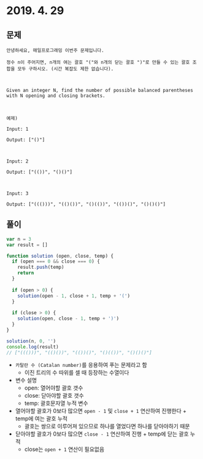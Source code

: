 # 2019. 4. 29

## 문제
```
안녕하세요, 매일프로그래밍 이번주 문제입니다.
 
정수 n이 주어지면, n개의 여는 괄호 "("와 n개의 닫는 괄호 ")"로 만들 수 있는 괄호 조합을 모두 구하시오. (시간 복잡도 제한 없습니다).



Given an integer N, find the number of possible balanced parentheses with N opening and closing brackets.



예제)

Input: 1

Output: ["()"]



Input: 2

Output: ["(())", "()()"]



Input: 3

Output: ["((()))", "(()())", "()(())", "(())()", "()()()"]
```

## 풀이
```javascript
var n = 3
var result = []

function solution (open, close, temp) {
  if (open === 0 && close === 0) {
    result.push(temp)
    return
  }
  
  if (open > 0) {
    solution(open - 1, close + 1, temp + '(')
  }
  
  if (close > 0) {
    solution(open, close - 1, temp + ')')
  }
}

solution(n, 0, '')
console.log(result)
// ["((()))", "(()())", "(())()", "()(())", "()()()"]
```

- `카탈란 수 (Catalan number)`를 응용하여 푸는 문제라고 함
  - 이진 트리의 수 따위를 셀 때 등장하는 수열이다
- 변수 설명
  - open: 열어야할 괄호 갯수
  - close: 닫아야할 괄호 갯수
  - temp: 괄호문자열 누적 변수
- 열어야할 괄호가 0보다 많으면 `open - 1` 및 `close + 1` 연산하여 진행한다 + temp에 여는 괄호 누적
  - 괄호는 쌍으로 이루어져 있으므로 하나를 열었다면 하나를 닫아야하기 때문
- 닫아야할 괄호가 0보다 많으면 `close - 1` 연산하여 진행 + temp에 닫는 괄호 누적
  - close는 `open + 1` 연산이 필요없음
